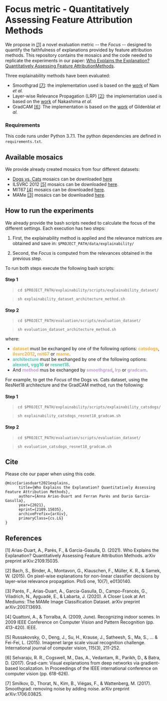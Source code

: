 # Focus metric - Quantitatively Assessing Feature Attribution Methods

We propose in [[1]](#1) a novel evaluation metric -- the _Focus_ -- 
designed to quantify the faithfulness of explanations provided by feature 
attribution methods. This repository contains the mosaics and the code needed to replicate the
experiments in our paper: [Who Explains the Explanation? Quantitatively Assessing Feature AttributionMethods](https://arxiv.org/abs/2109.15035v1). 

Three explainability methods have been evaluated:
* Smoothgrad [[7]](#7): the implementation used is based on the [work](https://github.com/wjNam/Relative_Attributing_Propagation) of Nam *et al.* 
* Layer-wise Relevance Propagation (LRP) [[2]](#2): the implementation used is based on the [work](https://github.com/kazuto1011/grad-cam-pytorch) of Nakashima *et al.*
* GradCAM [[6]](#6): The implementation is based on the [work](https://github.com/jacobgil/pytorch-grad-cam)
of Gildenblat *et al.*



### Requirements

This code runs under Python 3.7.1. The python dependencies are defined in `requirements.txt`. 


## Available mosaics

We provide already created mosaics from four different datasets:

* [Dogs vs. Cats](https://www.kaggle.com/c/dogs-vs-cats/overview) mosaics can be downloaded [here](https://storage.hpai.bsc.es/focus-metric/catsdogs_mosaic.zip)
* ILSVRC 2012 [[5]](#5) mosaics can be downloaded [here](https://storage.hpai.bsc.es/focus-metric/ilsvrc2012_mosaic.zip).
* MIT67 [[4]](#4) mosaics can be downloaded [here](https://storage.hpai.bsc.es/focus-metric/mit67_mosaic.zip).
* MAMe [[3]](#3) mosaics can be downloaded [here](https://storage.hpai.bsc.es/focus-metric/mame_mosaic.zip).



## How to run the experiments

We already provide the bash scripts needed to calculate the focus of the 
different settings. Each execution has two steps:

1. First, the explainability method is applied and the relevance matrices
   are obtained and save in: 
   ```$PROJECT_PATH/data/explainability/```

2. Second, the _Focus_ is computed from the relevances obtained in the previous step.
   
To run both steps execute the following bash scripts:

#### Step 1
> `cd $PROJECT_PATH/explainability/scripts/explainability_dataset/`
     
> `sh explainability_dataset_architecture_method.sh`

#### Step 2
> `cd $PROJECT_PATH/evaluation/scripts/evaluation_dataset/`

> `sh evaluation_dataset_architecture_method.sh`

where:
  * <span style="color:#f5b041">**dataset**</span> must be exchanged by 
  one of the following options: <span style="color:#f5b041">**catsdogs**</span>, 
  <span style="color:#f5b041">**ilsvrc2012**</span>,
  <span style="color:#f5b041">**mit67**</span> or
  <span style="color:#f5b041">**mame**</span>. 
  * <span style="color: #48c9b0 ">**architecture**</span> must be exchanged by
  one of the following options: <span style="color: #48c9b0 ">**alexnet**</span>,
  <span style="color: #48c9b0 ">**vgg16**</span> or 
  <span style="color: #48c9b0 ">**resnet18**</span>.
  * And <span style="color: #c39bd3 ">**method**</span> mus be exchanged by 
  <span style="color: #c39bd3 ">**smoothgrad**</span>, 
  <span style="color: #c39bd3 ">**lrp**</span> or 
  <span style="color: #c39bd3 ">**gradcam**</span>.


For example, to get the _Focus_ of the Dogs vs. Cats dataset,
using the ResNet18 architecture and the GradCAM method,
run the following:

#### Step 1
> `cd $PROJECT_PATH/explainability/scripts/explainability_catsdogs/`

> `sh explainability_catsdogs_resnet18_gradcam.sh`

#### Step 2
> `cd $PROJECT_PATH/evaluation/scripts/evaluation_dataset/`

> `sh evaluation_catsdogs_resnet18_gradcam.sh`

## Cite
Please cite our paper when using this code. 
```
@misc{ariasduart2021explains,
      title={Who Explains the Explanation? Quantitatively Assessing Feature Attribution Methods}, 
      author={Anna Arias-Duart and Ferran Parés and Dario Garcia-Gasulla},
      year={2021},
      eprint={2109.15035},
      archivePrefix={arXiv},
      primaryClass={cs.LG}
}
```



## References
<a id="1">[1]</a>
Arias-Duart, A., Parés, F., & Garcia-Gasulla, D. (2021). Who Explains the Explanation? Quantitatively Assessing Feature Attribution Methods. arXiv preprint arXiv:2109.15035.

<a id="2">[2]</a>
Bach, S., Binder, A., Montavon, G., Klauschen, F., Müller, K. R., & Samek,
W. (2015). On pixel-wise explanations for non-linear classifier decisions
by layer-wise relevance propagation. PloS one, 10(7), e0130140.

<a id="3">[3]</a>
Parés, F., Arias-Duart, A., Garcia-Gasulla, D., Campo-Francés, G., Viladrich, N.,
Ayguadé, E., & Labarta, J. (2020). A Closer Look at Art Mediums: 
The MAMe Image Classification Dataset. arXiv preprint arXiv:2007.13693.

<a id="4">[4]</a>
Quattoni, A., & Torralba, A. (2009, June). Recognizing indoor scenes. 
In 2009 IEEE Conference on Computer Vision and Pattern Recognition (pp. 413-420). 
IEEE.

<a id="5">[5]</a>
Russakovsky, O., Deng, J., Su, H., Krause, J., Satheesh, S., Ma, S., ... & Fei-Fei,
L. (2015). Imagenet large scale visual recognition challenge. International journal
of computer vision, 115(3), 211-252.


<a id="6">[6]</a>
Selvaraju, R. R., Cogswell, M., Das, A., Vedantam, R., Parikh, D., & Batra,
D. (2017). Grad-cam: Visual explanations from deep networks via gradient-based
localization. In Proceedings of the IEEE international conference on computer
vision (pp. 618-626).

<a id="7">[7]</a>
Smilkov, D., Thorat, N., Kim, B., Viégas, F., & Wattenberg, M. (2017). 
Smoothgrad: removing noise by adding noise. arXiv preprint arXiv:1706.03825.

